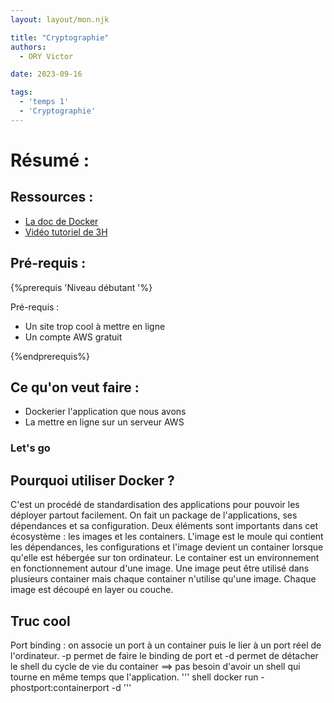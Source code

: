 ```yaml
---
layout: layout/mon.njk

title: "Cryptographie"
authors:
  - ORY Victor

date: 2023-09-16

tags:
  - 'temps 1'
  - 'Cryptographie'
---
```

# Résumé :



## Ressources :

- [La doc de Docker](https://docs.docker.com/)
- [Vidéo tutoriel de 3H](https://www.youtube.com/watch?v=3c-iBn73dDE)


## Pré-requis : 

{%prerequis 'Niveau débutant '%}

Pré-requis :

- Un site trop cool à mettre en ligne
- Un compte AWS gratuit 

 {%endprerequis%}

## Ce qu'on veut faire  :

- Dockerier l'application que nous avons 
- La mettre en ligne sur un serveur AWS 

### Let's go 

## Pourquoi utiliser Docker ? 

C'est un procédé de standardisation des applications pour pouvoir les déployer partout facilement.
On fait un package de l'applications, ses dépendances et sa configuration.
Deux éléments sont importants dans cet écosystème : les images et les containers. 
L'image est le moule qui contient les dépendances, les configurations et l'image devient un container lorsque qu'elle est hébergée sur ton ordinateur.
Le container est un environnement en fonctionnement autour d'une image. 
Une image peut être utilisé dans plusieurs container mais chaque container n'utilise qu'une image.
Chaque image est découpé en layer ou couche.  

## Truc cool 

Port binding : on associe un port à un container puis le lier à un port réel de l'ordinateur. 
-p permet de faire le binding de port et -d permet de détacher le shell du cycle de vie du container ==> pas besoin d'avoir un shell qui tourne en même temps que l'application. 
''' shell
docker run -phostport:containerport -d 
'''